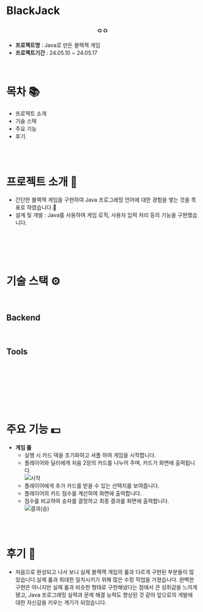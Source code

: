 # BlackJack

<h3 align="center"><strong>ㅇㅇ</strong></h3>


- **프로젝트명** : Java로 만든 블랙잭 게임
- **프로젝트기간** : 24.05.10 ~ 24.05.17

<br/>

# 목차 📚
- <a>프로젝트 소개</a>
- <a>기술 스택
- <a>주요 기능
- <a>후기</a>

<br/>
<br/>

# 프로젝트 소개 🔎

- 간단한 블랙잭 게임을 구현하여 Java 프로그래밍 언어에 대한 경험을 쌓는 것을 목표로 하였습니다.💱
  <li>설계 및 개발 : Java를 사용하여 게임 로직, 사용자 입력 처리 등의 기능을 구현했습니다.</li>
  <br/>
  <br/>

<br/>
<br/>

# 기술 스택 ⚙

<br/>

## Backend


<br/>

## Tools


<br/>



<br/><br/>



<br/><br/>
# 주요 기능 💵
- **게임 룰**
  - 실행 시 카드 덱을 초기화하고 셔플 하여 게임을 시작합니다.
  - 플레이어와 딜러에게 처음 2장의 카드를 나누어 주며, 카드가 화면에 출력됩니다.<br>
  ![시작](https://github.com/user-attachments/assets/66b98ab7-4097-401f-91cc-fdcc6b77a0e4)<br>
  - 플레이어에게 추가 카드를 받을 수 있는 선택지를 보여줍니다.
  - 플레이어의 카드 점수를 계산하여 화면에 출력합니다.
  - 점수를 비교하여 승자를 결정하고 최종 결과를 화면에 출력합니다.<br>
  ![결과(승)](https://github.com/user-attachments/assets/46847a5b-ad4e-4501-9946-bdad892fa2ee)<br>

  

<br/>
<br/>

# 후기 🧐
- 처음으로 완성되고 나서 보니 실제 블랙잭 게임의 룰과 다르게 구현된 부분들이 많았습니다.실제 룰과 최대한 일치시키기 위해 많은 수정 작업을 거쳤습니다. 완벽한 구현은 아니지만 실제 룰과 비슷한 형태로 구현해냈다는 점에서 큰 성취감을 느끼게 됐고, Java 프로그래밍 실력과 문제 해결 능력도 향상된 것 같아 앞으로의 개발에 대한 자신감을 키우는 계기가 되었습니다.
<br/><br/>

